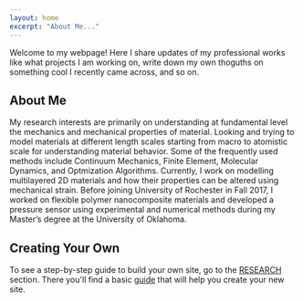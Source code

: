 ```yaml
---
layout: home
excerpt: "About Me..."
---
```

Welcome to my webpage! Here I share updates of my professional works like what projects I am working on, write down my own thoguths on something cool I recently came across, and so on.

## About Me
My research interests are primarily on understanding at fundamental level the mechanics and mechanical properties of material. Looking and trying to model materials at different length scales starting from macro to atomistic scale for understanding material behavior. Some of the frequently used methods include Continuum Mechanics, Finite Element, Molecular Dynamics, and Optmization Algorithms. Currently, I work on modelling multilayered 2D materials and how their properties can be altered using mechanical strain. Before joining University of Rochester in Fall 2017, I worked on flexible polymer nanocomposite materials and developed a pressure sensor using experimental and numerical methods during my Master’s degree at the University of Oklahoma.


## Creating Your Own

To see a step-by-step guide to build your own site, go to the [RESEARCH](/research) section. 
  There you'll find a basic [guide](/blog/getting-started) that will help you
  create your new site.
  
